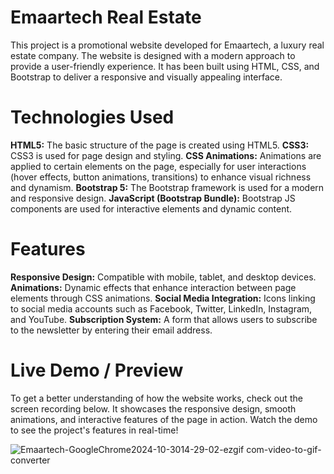 # Emaartech Real Estate

This project is a promotional website developed for Emaartech, a luxury real estate company. The website is designed with a modern approach to provide a user-friendly experience. It has been built using HTML, CSS, and Bootstrap to deliver a responsive and visually appealing interface.

# Technologies Used

**HTML5:** The basic structure of the page is created using HTML5.
**CSS3:** CSS3 is used for page design and styling.
**CSS Animations:** Animations are applied to certain elements on the page, especially for user interactions (hover effects, button animations, transitions) to enhance visual richness and dynamism.
**Bootstrap 5:** The Bootstrap framework is used for a modern and responsive design.
**JavaScript (Bootstrap Bundle):** Bootstrap JS components are used for interactive elements and dynamic content.

# Features

**Responsive Design:** Compatible with mobile, tablet, and desktop devices.
**Animations:** Dynamic effects that enhance interaction between page elements through CSS animations.
**Social Media Integration:** Icons linking to social media accounts such as Facebook, Twitter, LinkedIn, Instagram, and YouTube.
**Subscription System:** A form that allows users to subscribe to the newsletter by entering their email address.

# Live Demo / Preview 

To get a better understanding of how the website works, check out the screen recording below. It showcases the responsive design, smooth animations, and interactive features of the page in action.
Watch the demo to see the project's features in real-time!

![Emaartech-GoogleChrome2024-10-3014-29-02-ezgif com-video-to-gif-converter](https://github.com/user-attachments/assets/1cf19050-f8e0-4687-bf12-e2b59acbdf7c)
